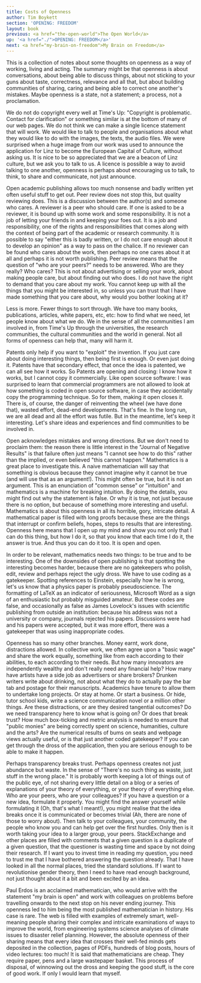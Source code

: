 ```yaml
---
title: Costs of Openness
author: Tim Boykett
section: 'OPENING: FREEDOM'
layout: book
previous: <a href="the-open-world">The Open World</a>
up: '<a href="./">OPENING: FREEDOM</a>'
next: <a href="my-brain-on-freedom">My Brain on Freedom</a>
---
```


This is a collection of notes about some thoughts on openness as a way of
working, living and acting. The summary might be that openness is about
conversations, about being able to discuss things, about not sticking to your
guns about taste, correctness, relevance and all that, but about building
communities of sharing, caring and being able to correct one another's
mistakes. Maybe openness is a state, not a statement; a process, not a
proclamation.

We do not do copyright every well at Time's Up: "Copyright is problematic.
Contact for clarification" or something similar is at the bottom of many of our
web pages. We do not think we can make a single licence statement that will
work. We would like to talk to people and organisations about what they would
like to do with the images, the texts, the audio files. We were surprised when
a huge image from our work was used to announce the application for Linz to
become the European Capital of Culture, without asking us. It is nice to be so
appreciated that we are a beacon of Linz culture, but we ask you to talk to us.
A licence is possible a way to avoid talking to one another, openness is
perhaps about encouraging us to talk, to think, to share and communicate, not
just announce.

Open academic publishing allows too much nonsense and badly written yet often
useful stuff to get out. Peer review does not stop this, but quality reviewing
does. This is a discussion between the author(s) and someone who cares. A
reviewer is a peer who should care. If one is asked to be a reviewer, it is
bound up with some work and some responsibility. It is not a job of letting
your friends in and keeping your foes out. It is a job and responsibility, one
of the rights and responsibilities that comes along with the context of being
part of the academic or research community. It is possible to say "either this
is badly written, or I do not care enough about it to develop an opinion" as a
way to pass on the chalice. If no reviewer can be found who cares about the
work, then perhaps no one cares about it at all and perhaps it is not worth
publishing. Peer review means that the question of "who are your peers?" needs
to be answered. Who are they really? Who cares? This is not about advertising
or selling your work, about making people care, but about finding out who does.
I do not have the right to demand that you care about my work. You cannot keep
up with all the things that you might be interested in, so unless you can trust
that I have made something that you care about, why would you bother looking at
it?

Less is more. Fewer things to sort through. We have too many books,
publications, articles, white papers, etc, etc: how to find what we need, let
people know about what we do. We in the sense of all the communities I am
involved in, from Time's Up through the universities, the research communities,
the cultural communities and the world in general. Not all forms of openness
can help that, many will harm it.

Patents only help if you want to "exploit" the invention. If you just care
about doing interesting things, then being first is enough. Or even just doing
it. Patents have that secondary effect, that once the idea is patented, we can
all see how it works. So Patents are opening and closing: I know how it works,
but I cannot copy it commercially. Like open source software: I was surprised
to learn that commercial programmers are not allowed to look at how something
is coded in open source software, in case they accidentally copy the
programming technique. So for them, making it open closes it. There is, of
course, the danger of reinventing the wheel (we have done that), wasted effort,
dead-end developments. That's fine. In the long run, we are all dead and all
the effort was futile. But in the meantime, let's keep it interesting. Let's
share ideas and experiences and find communities to be involved in.

Open acknowledges mistakes and wrong directions. But we don't need to proclaim
them: the reason there is little interest in the "Journal of Negative Results"
is that failure often just means "I cannot see how to do this" rather than the
implied, or even believed "this cannot happen." Mathematics is a great place to
investigate this. A naive mathematician will say that something is obvious
because they cannot imagine why it cannot be true (and will use that as an
argument!). This might often be true, but it is not an argument. This is an
enunciation of "common sense" or "intuition" and mathematics is a machine for
breaking intuition. By doing the details, you might find out why the statement
is false. Or why it is true, not just because there is no option, but because
of something more interesting and useful. Mathematics is about this openness in
all its horrible, gory, intricate detail. A mathematical paper is filled with
long proofs because these are the things that interrupt or confirm beliefs,
hopes, steps to results that are interesting. Openness here means that I open
up my mind and show you not only that I can do this thing, but how I do it, so
that you know that each time I do it, the answer is true. And thus you can do
it too. It is open and open.

In order to be relevant, mathematics needs two things: to be true and to be
interesting. One of the downsides of open publishing is that spotting the
interesting becomes harder, because there are no gatekeepers who polish, edit,
review and perhaps reject the ugly dross. We have to use coding as a
gatekeeper. Spotting references to Einstein, especially how he is wrong, let's
us know that a physics paper is probably pseudoscience. The formatting of LaTeX
as an indicator of seriousness, Microsoft Word as a sign of an enthusiastic but
probably misguided amateur. But these codes are false, and occasionally as
false as James Lovelock's issues with scientific publishing from outside an
institution: because his address was not a university or company, journals
rejected his papers. Discussions were had and his papers were accepted, but it
was more effort, there was a gatekeeper that was using inappropriate codes.

Openness has so many other branches. Money earnt, work done, distractions
allowed. In collective work, we often agree upon a "basic wage" and share the
work equally, something like from each according to their abilities, to each
according to their needs. But how many innovators are independently wealthy and
don't really need any financial help? How many have artists have a side job as
advertisers or share brokers? Drunken writers write about drinking, not about
what they do to actually pay the bar tab and postage for their manuscripts.
Academics have tenure to allow them to undertake long projects. Or stay at
home. Or start a business. Or hide, tutor school kids, write a science
communication novel or a million other things. Are these distractions, or are
they desired tangential outcomes? Do we need transparency here to know what is
going on? Or does that break trust? How much box-ticking and metric analysis is
needed to ensure that "public monies" are being correctly spent on science,
humanities, culture and the arts? Are the numerical results of bums on seats
and webpage views actually useful, or is that just another coded gatekeeper? If
you can get through the dross of the application, then you are serious enough
to be able to make it happen.

Perhaps transparency breaks trust. Perhaps openness creates not just abundance
but waste. In the sense of "There's no such thing as waste, just stuff in the
wrong place." It is probably worth keeping a lot of things out of the public
eye, of not sharing every little detail on a blog or a series of explanations
of your theory of everything, or your theory of everything else. Who are your
peers, who are your colleagues? If you have a question or a new idea, formulate
it properly. You might find the answer yourself while formulating it (Oh,
that's what I meant!), you might realise that the idea breaks once it is
communicated or becomes trivial (Ah, there are none of those to worry about).
Then talk to your colleagues, your community, the people who know you and can
help get over the first hurdles. Only then is it worth taking your idea to a
larger group, your peers. StackExchange and other places are filled with
comments that a given question is a duplicate of a given question, that the
questioner is wasting time and space by not doing their research. If I want you
to invest time in reading my question, you need to trust me that I have
bothered answering the question already. That I have looked in all the normal
places, tried the standard solutions. If I want to revolutionise gender theory,
then I need to have read enough background, not just thought about it a bit and
been excited by an idea.

Paul Erdos is an acclaimed mathematician, who would arrive with the statement
"my brain is open" and work with colleagues on problems before travelling
onwards to the next stop on his never ending journey. This openness led to him
being the most published mathematician in history. His case is rare. The web is
filled with examples of extremely smart, well-meaning people sharing their
complex and intricate examinations of ways to improve the world, from
engineering systems science analyses of climate issues to disaster relief
planning. However, the absolute openness of their sharing means that every idea
that crosses their well-fed minds gets deposited in the collection, pages of
PDFs, hundreds of blog posts, hours of video lectures: too much! It is said
that mathematicians are cheap. They require paper, pens and a large wastepaper
basket. This process of disposal, of winnowing out the dross and keeping the
good stuff, is the core of good work. If only I would learn that myself.
